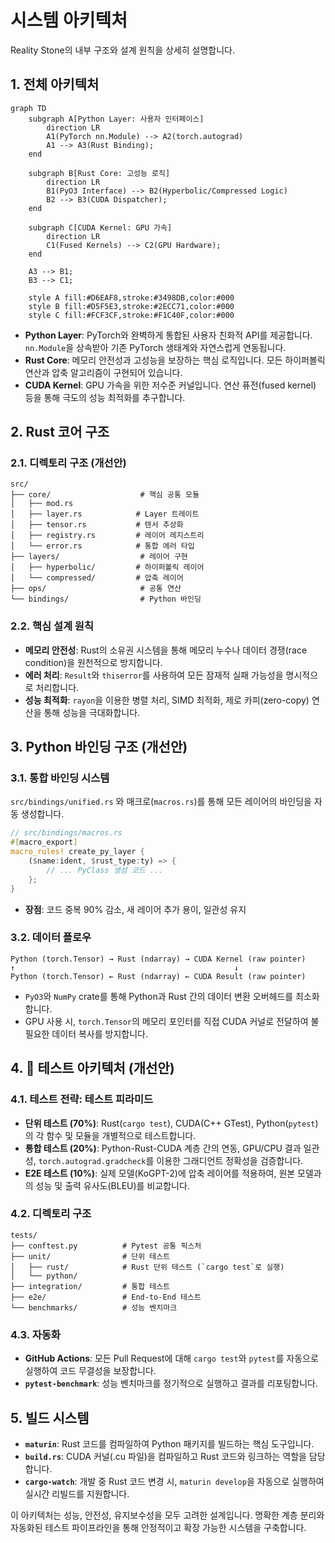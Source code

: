 # 시스템 아키텍처

Reality Stone의 내부 구조와 설계 원칙을 상세히 설명합니다.

## 1. 전체 아키텍처

```mermaid
graph TD
    subgraph A[Python Layer: 사용자 인터페이스]
        direction LR
        A1(PyTorch nn.Module) --> A2(torch.autograd)
        A1 --> A3(Rust Binding);
    end
    
    subgraph B[Rust Core: 고성능 로직]
        direction LR
        B1(PyO3 Interface) --> B2(Hyperbolic/Compressed Logic)
        B2 --> B3(CUDA Dispatcher);
    end

    subgraph C[CUDA Kernel: GPU 가속]
        direction LR
        C1(Fused Kernels) --> C2(GPU Hardware);
    end

    A3 --> B1;
    B3 --> C1;

    style A fill:#D6EAF8,stroke:#3498DB,color:#000
    style B fill:#D5F5E3,stroke:#2ECC71,color:#000
    style C fill:#FCF3CF,stroke:#F1C40F,color:#000
```

-   **Python Layer**: PyTorch와 완벽하게 통합된 사용자 친화적 API를 제공합니다. `nn.Module`을 상속받아 기존 PyTorch 생태계와 자연스럽게 연동됩니다.
-   **Rust Core**: 메모리 안전성과 고성능을 보장하는 핵심 로직입니다. 모든 하이퍼볼릭 연산과 압축 알고리즘이 구현되어 있습니다.
-   **CUDA Kernel**: GPU 가속을 위한 저수준 커널입니다. 연산 퓨전(fused kernel) 등을 통해 극도의 성능 최적화를 추구합니다.

## 2. Rust 코어 구조

### 2.1. 디렉토리 구조 (개선안)
```
src/
├── core/                    # 핵심 공통 모듈
│   ├── mod.rs
│   ├── layer.rs            # Layer 트레이트
│   ├── tensor.rs           # 텐서 추상화
│   ├── registry.rs         # 레이어 레지스트리
│   └── error.rs            # 통합 에러 타입
├── layers/                  # 레이어 구현
│   ├── hyperbolic/         # 하이퍼볼릭 레이어
│   └── compressed/         # 압축 레이어
├── ops/                     # 공통 연산
└── bindings/                # Python 바인딩
```

### 2.2. 핵심 설계 원칙

- **메모리 안전성**: Rust의 소유권 시스템을 통해 메모리 누수나 데이터 경쟁(race condition)을 원천적으로 방지합니다.
- **에러 처리**: `Result`와 `thiserror`를 사용하여 모든 잠재적 실패 가능성을 명시적으로 처리합니다.
- **성능 최적화**: `rayon`을 이용한 병렬 처리, SIMD 최적화, 제로 카피(zero-copy) 연산을 통해 성능을 극대화합니다.

## 3. Python 바인딩 구조 (개선안)

### 3.1. 통합 바인딩 시스템
`src/bindings/unified.rs` 와 매크로(`macros.rs`)를 통해 모든 레이어의 바인딩을 자동 생성합니다.

```rust
// src/bindings/macros.rs
#[macro_export]
macro_rules! create_py_layer {
    ($name:ident, $rust_type:ty) => {
        // ... PyClass 생성 코드 ...
    };
}
```
- **장점**: 코드 중복 90% 감소, 새 레이어 추가 용이, 일관성 유지

### 3.2. 데이터 플로우
```
Python (torch.Tensor) → Rust (ndarray) → CUDA Kernel (raw pointer)
↑                                                 ↓
Python (torch.Tensor) ← Rust (ndarray) ← CUDA Result (raw pointer)
```
- `PyO3`와 `NumPy` crate를 통해 Python과 Rust 간의 데이터 변환 오버헤드를 최소화합니다.
- GPU 사용 시, `torch.Tensor`의 메모리 포인터를 직접 CUDA 커널로 전달하여 불필요한 데이터 복사를 방지합니다.

## 4. 🧪 테스트 아키텍처 (개선안)

### 4.1. 테스트 전략: 테스트 피라미드
- **단위 테스트 (70%)**: Rust(`cargo test`), CUDA(C++ GTest), Python(`pytest`)의 각 함수 및 모듈을 개별적으로 테스트합니다.
- **통합 테스트 (20%)**: Python-Rust-CUDA 계층 간의 연동, GPU/CPU 결과 일관성, `torch.autograd.gradcheck`를 이용한 그래디언트 정확성을 검증합니다.
- **E2E 테스트 (10%)**: 실제 모델(KoGPT-2)에 압축 레이어를 적용하여, 원본 모델과의 성능 및 출력 유사도(BLEU)를 비교합니다.

### 4.2. 디렉토리 구조
```
tests/
├── conftest.py          # Pytest 공통 픽스처
├── unit/                # 단위 테스트
│   ├── rust/            # Rust 단위 테스트 (`cargo test`로 실행)
│   └── python/
├── integration/         # 통합 테스트
├── e2e/                 # End-to-End 테스트
└── benchmarks/          # 성능 벤치마크
```

### 4.3. 자동화
- **GitHub Actions**: 모든 Pull Request에 대해 `cargo test`와 `pytest`를 자동으로 실행하여 코드 무결성을 보장합니다.
- **`pytest-benchmark`**: 성능 벤치마크를 정기적으로 실행하고 결과를 리포팅합니다.

## 5. 빌드 시스템

- **`maturin`**: Rust 코드를 컴파일하여 Python 패키지를 빌드하는 핵심 도구입니다.
- **`build.rs`**: CUDA 커널(.cu 파일)을 컴파일하고 Rust 코드와 링크하는 역할을 담당합니다.
- **`cargo-watch`**: 개발 중 Rust 코드 변경 시, `maturin develop`을 자동으로 실행하여 실시간 리빌드를 지원합니다.

이 아키텍처는 성능, 안전성, 유지보수성을 모두 고려한 설계입니다. 명확한 계층 분리와 자동화된 테스트 파이프라인을 통해 안정적이고 확장 가능한 시스템을 구축합니다. 